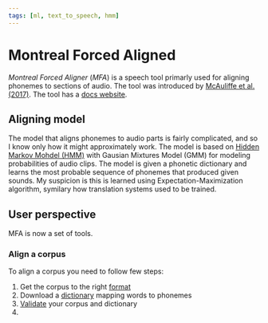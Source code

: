 ```yaml
---
tags: [ml, text_to_speech, hmm]
---
```


# Montreal Forced Aligned

*Montreal Forced Aligner* (*MFA*) is a speech tool primarly used for aligning
phonemes to sections of audio. The tool was introduced by [McAuliffe et al.
(2017)](https://www.isca-archive.org/interspeech_2017/mcauliffe17_interspeech.pdf).
The tool has a [docs
website](https://montreal-forced-aligner.readthedocs.io/en/latest/).

## Aligning model

The model that aligns phonemes to audio parts is fairly complicated, and so I
know only how it might approximately work. The model is based on [Hidden Markov
Mohdel (HMM)](./hidden_markov_model.md) with Gausian Mixtures Model (GMM) for
modeling probabilities of audio clips. The model is given a phonetic dictionary
and learns the most probable sequence of phonemes that produced given sounds. My
suspicion is this is learned using Expectation-Maximization algorithm, symilary
how translation systems used to be trained.

## User perspective

MFA is now a set of tools.

### Align a corpus

To align a corpus you need to follow few steps:

1. Get the corpus to the right [format](https://montreal-forced-aligner.readthedocs.io/en/latest/user_guide/corpus_structure.html#specifying-speakers)
2. Download a [dictionary](https://mfa-models.readthedocs.io/en/latest/dictionary/index.html) mapping words to phonemes
3. [Validate](https://montreal-forced-aligner.readthedocs.io/en/latest/user_guide/data_validation.html#mfa-validate) your corpus and dictionary
4. 
